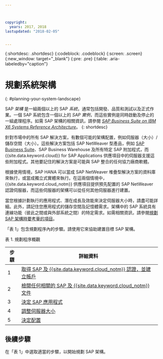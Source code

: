 ```yaml
---



copyright:
  years: 2017, 2018
lastupdated: "2018-02-05"


---
```


{:shortdesc: .shortdesc}
{:codeblock: .codeblock}
{:screen: .screen}
{:new_window: target="_blank"}
{:pre: .pre}
{:table: .aria-labeledby="caption"}

# 規劃系統架構
{: #planning-your-system-landscape}

SAP *架構* 是一組兩個以上的 SAP *系統*，通常包括開發、品質和測試以及正式作業。一個 SAP 系統包含一個以上的 *SAP 實例*，而這些實例是同時啟動及停止的一組處理程序。如需 SAP 架構的相關資訊，請參閱 [*SAP Business Suite on IBM X6 Systems Reference Architecture*](https://lenovopress.com/redp5073.pdf)。
{: shortdesc}

針對市場中的所有 SAP 解決方案，有數個可能的架構配置，例如伺服器（大小）/儲存空間（大小）。這些解決方案包括 SAP NetWeaver 型產品，例如 [SAP Business Suite](https://open.sap.com/courses/suitehana1)、SAP Business Warehouse 及所有特定 SAP 附加程式，而 {{site.data.keyword.cloud}} for SAP Applications 供應項目中的伺服器支援這些附加程式。其他要記住的解決方案是可能與 SAP 整合的任何協力廠商軟體。 

根據使用情境，SAP HANA 可以當成 SAP NetWeaver 堆疊型解決方案的資料庫來執行，或當成獨立式實體來執行。在這兩個情境中，{{site.data.keyword.cloud_notm}} 供應項目提供預先配置的 SAP NetWeaver 認證伺服器，而這些伺服器的架構可以從任何其他伺服器進行建置。

當您根據計劃執行的應用程式、潛在成長及效能來決定伺服器大小時，請盡可能詳細。此外，請記住您應用程式的儲存空間及記憶體需求。架構中的 SAP 系統具有連線功能（彼此之間或與外部系統之間）的特定需求。如需相關資訊，請參閱[規劃 SAP 架構時要考量的項目](/docs/infrastructure/sap-hana/hana-considerations.html)。

「表 1」包含規劃程序內的步驟。請使用它來協助建置目標 SAP 架構。

表 1. 規劃程序概觀

| 步驟 | 詳細資料|
| --- | --- |
| 1 | [取得 SAP 及 {{site.data.keyword.cloud_notm}} 認證，並建立帳戶](/docs/infrastructure/sap-hana/hana-get-credentials.html) |
| 2 | [檢閱任何相關的 SAP 及 {{site.data.keyword.cloud_notm}} 文件](/docs/infrastructure/sap-hana/hana-review-doc.html) |
| 3 | [決定 SAP 應用程式](/docs/infrastructure/sap-hana/hana-determine-apps.html) |
| 4 | [調整伺服器大小](/docs/infrastructure/sap-hana/hana-size-server.html) |
| 5 | [決定配置](/docs/infrastructure/sap-hana/hana-determine-configuration.html) |

## 後續步驟

在「表 1」中選取適當的步驟，以開始規劃 SAP 架構。
